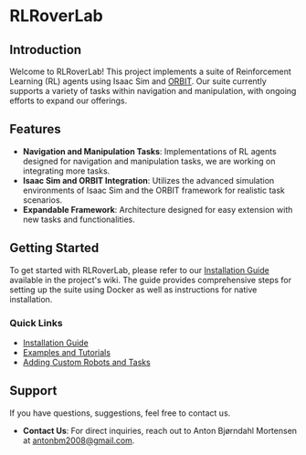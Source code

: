 <!--# RLRoverLab
## Introduction
This Project implements a suite of Reinforcement Learning (RL) agents using Isaac Sim and [ORBIT](https://isaac-orbit.github.io/orbit/). So far we've implemented navigation and manipulation-based takss and are working on implementing more so expect to see updates soon. 

# Installation
In order to ease the setup of this suite, we use docker to install Isaac Sim, ORBIT, and our suite. The following documents the process and requirements of doing this.
## Requirements
### Hardware
- GPU: Any RTX GPU with at least 8 GB VRAM (Tested on NVIDIA RTX 3090 and NVIDIA RTX A6000)
- CPU: Intel i5/i7 or equivalent
- RAM: 32GB or more

### Software
- Operating System: Ubuntu 20.04 or 22.04
- Packages: Docker and Nvidia Container Toolkit

## Building the docker image
1. Clone and build docker:
```bash
# Clone Repo
git clone https://github.com/abmoRobotics/isaac_rover_orbit
cd isaac_rover_orbit

# Build and start docker
cd docker
./run.sh
docker exec -it orbit bash

```

2. Train an agent
Once inside the docker container you can train and agent by using the following command
```bash
/workspace/orbit/orbit.sh -p train.py --task="AAURoverEnv-v0" --num_envs=256
```

## Installing natively
1. Install Isaac Sim 2023.1.1 through the [Omniverse Launcher](https://www.nvidia.com/en-us/omniverse/download/).
2. Install ORBIT using the following steps:
```bash
git clone https://github.com/NVIDIA-Omniverse/orbit
cd Orbit

# create aliases
export ISAACSIM_PATH="${HOME}/.local/share/ov/pkg/isaac_sim-2023.1.1"
export ISAACSIM_PYTHON_EXE="${ISAACSIM_PATH}/python.sh"

# Create symbolic link
ln -s ${ISAACSIM_PATH} _isaac_sim

# Create Conda Env
./orbit.sh --conda orbit_env

# Activate Env
conda activate orbit_env

# Install dependencies
conda --install

```
3. Clone Repo

```bash
# Clone Repo
git clone https://github.com/abmoRobotics/isaac_rover_orbit
cd isaac_rover_orbit

# Install Repo (make sure conda is activated)
python -m pip install -e .[all]

# Run training script or evaluate pre-trained policy
cd examples/02_train/train.py
python train.py

cd examples/03_inference_pretrained/eval.py
python eval.py
```

# Contact
For other questions feel free to contact:
* Anton Bjørndahl Mortensen: antonbm2008@gmail.com
-->
# RLRoverLab

## Introduction

Welcome to RLRoverLab! This project implements a suite of Reinforcement Learning (RL) agents using Isaac Sim and [ORBIT](https://isaac-orbit.github.io/orbit/). Our suite currently supports a variety of tasks within navigation and manipulation, with ongoing efforts to expand our offerings.
## Features

- **Navigation and Manipulation Tasks**: Implementations of RL agents designed for navigation and manipulation tasks, we are working on integrating more tasks.
- **Isaac Sim and ORBIT Integration**: Utilizes the advanced simulation environments of Isaac Sim and the ORBIT framework for realistic task scenarios.
- **Expandable Framework**: Architecture designed for easy extension with new tasks and functionalities.

## Getting Started

To get started with RLRoverLab, please refer to our [Installation Guide](https://github.com/abmoRobotics/isaac_rover_orbit/wiki) available in the project's wiki. The guide provides comprehensive steps for setting up the suite using Docker as well as instructions for native installation.

### Quick Links

- [Installation Guide](https://github.com/abmoRobotics/isaac_rover_orbit/wiki/Installing-the-suite)
- [Examples and Tutorials](https://github.com/abmoRobotics/isaac_rover_orbit/wiki/Examples)
- [Adding Custom Robots and Tasks](https://github.com/abmoRobotics/isaac_rover_orbit/wiki/Development)

<!--## Contribution

We welcome contributions to RLRoverLab! Whether it's adding new tasks, or fixing bugs. Check out our [Contribution Guidelines](https://github.com/abmoRobotics/isaac_rover_orbit/CONTRIBUTING.md) for more information on how to get involved. -->

## Support

If you have questions, suggestions, feel free to contact us.

- **Contact Us**: For direct inquiries, reach out to Anton Bjørndahl Mortensen at [antonbm2008@gmail.com](mailto:antonbm2008@gmail.com).

